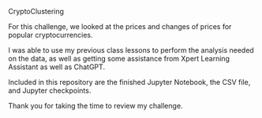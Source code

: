 CryptoClustering

For this challenge, we looked at the prices and changes of prices for popular cryptocurrencies. 

I was able to use my previous class lessons to perform the analysis needed on the data, as well as getting some assistance from Xpert Learning Assistant as well as ChatGPT. 

Included in this repository are the finished Jupyter Notebook, the CSV file, and Jupyter checkpoints. 

Thank you for taking the time to review my challenge. 
